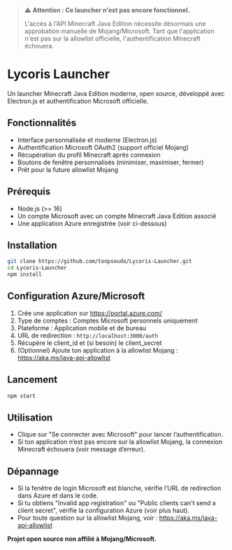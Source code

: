 

> ⚠️ **Attention : Ce launcher n'est pas encore fonctionnel.**
>
> L'accès à l'API Minecraft Java Edition nécessite désormais une approbation manuelle de Mojang/Microsoft. Tant que l'application n'est pas sur la allowlist officielle, l'authentification Minecraft échouera.

# Lycoris Launcher

Un launcher Minecraft Java Edition moderne, open source, développé avec Electron.js et authentification Microsoft officielle.

## Fonctionnalités
- Interface personnalisée et moderne (Electron.js)
- Authentification Microsoft OAuth2 (support officiel Mojang)
- Récupération du profil Minecraft après connexion
- Boutons de fenêtre personnalisés (minimiser, maximiser, fermer)
- Prêt pour la future allowlist Mojang

## Prérequis
- Node.js (>= 16)
- Un compte Microsoft avec un compte Minecraft Java Edition associé
- Une application Azure enregistrée (voir ci-dessous)

## Installation
```bash
git clone https://github.com/tonpseudo/Lycoris-Launcher.git
cd Lycoris-Launcher
npm install
```

## Configuration Azure/Microsoft
1. Crée une application sur https://portal.azure.com/
2. Type de comptes : Comptes Microsoft personnels uniquement
3. Plateforme : Application mobile et de bureau
4. URL de redirection : `http://localhost:3000/auth`
5. Récupère le client_id et (si besoin) le client_secret
6. (Optionnel) Ajoute ton application à la allowlist Mojang : https://aka.ms/java-api-allowlist

## Lancement
```bash
npm start
```

## Utilisation
- Clique sur "Se connecter avec Microsoft" pour lancer l’authentification.
- Si ton application n’est pas encore sur la allowlist Mojang, la connexion Minecraft échouera (voir message d’erreur).

## Dépannage
- Si la fenêtre de login Microsoft est blanche, vérifie l’URL de redirection dans Azure et dans le code.
- Si tu obtiens "Invalid app registration" ou "Public clients can't send a client secret", vérifie la configuration Azure (voir plus haut).
- Pour toute question sur la allowlist Mojang, voir : https://aka.ms/java-api-allowlist

**Projet open source non affilié à Mojang/Microsoft.**
